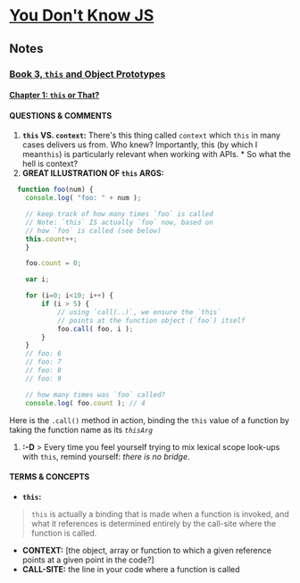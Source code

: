# [You Don't Know JS](https://github.com/getify/You-Dont-Know-JS)
## Notes

### [Book 3, `this` and Object Prototypes](https://github.com/getify/You-Dont-Know-JS/blob/master/this%20&%20object%20prototypes/README.md#you-dont-know-js-this--object-prototypes)
#### [Chapter 1:  `this` or That?](https://github.com/getify/You-Dont-Know-JS/blob/master/this%20%26%20object%20prototypes/ch1.md)
#### QUESTIONS & COMMENTS
  1. **`this` VS. `context`:** There's this thing called `context` which `this` in many cases delivers us from.  Who knew?  Importantly, this (by which I mean`this`) is particularly relevant when working with APIs.
    * So what the hell is context?
  1. **GREAT ILLUSTRATION OF `this` ARGS:** 
  ```javascript
    function foo(num) {
      console.log( "foo: " + num );

      // keep track of how many times `foo` is called
      // Note: `this` IS actually `foo` now, based on
      // how `foo` is called (see below)
      this.count++;
      }

      foo.count = 0;

      var i;

      for (i=0; i<10; i++) {
          if (i > 5) {
              // using `call(..)`, we ensure the `this`
              // points at the function object (`foo`) itself
              foo.call( foo, i );
          }
      }
      // foo: 6
      // foo: 7
      // foo: 8
      // foo: 9

      // how many times was `foo` called?
      console.log( foo.count ); // 4
  ```
  Here is the `.call()` method in action, binding the `this` value of a function by taking the function name as its *`thisArg`*     
  
  1. **:-D** 
    > Every time you feel yourself trying to mix lexical scope look-ups with `this`, remind yourself: *there is no bridge*.

#### TERMS & CONCEPTS
  * **`this`:**  
  > `this` is actually a binding that is made when a function is invoked, and what it references is determined entirely by the call-site where the function is called.
  * **CONTEXT:**  [the object, array or function to which a given reference points at a given point in the code?]
  * **CALL-SITE:**  the line in your code where a function is called